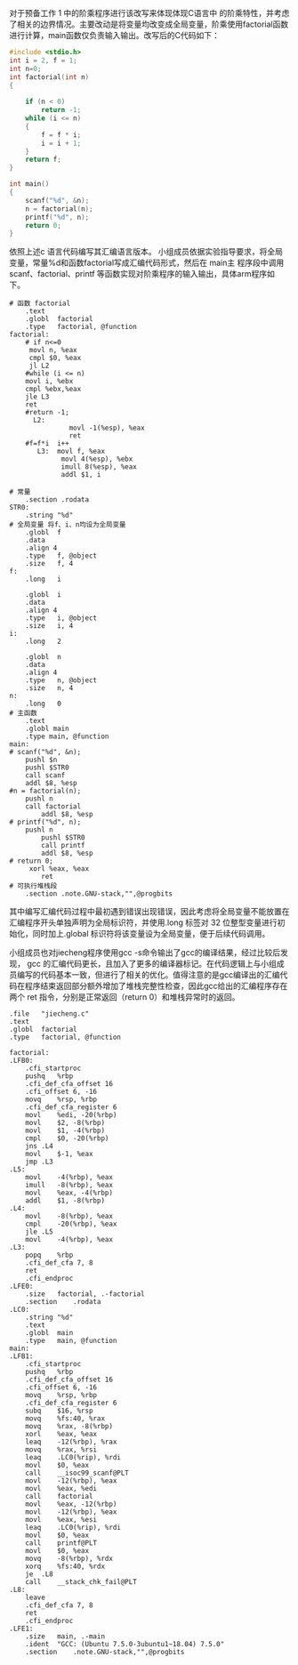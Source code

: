 对于预备工作 1 中的阶乘程序进行该改写来体现体现C语言中 的阶乘特性，并考虑了相关的边界情况。主要改动是将变量均改变成全局变量，阶乘使用factorial函数进行计算，main函数仅负责输入输出。改写后的C代码如下：

```c
#include <stdio.h>
int i = 2, f = 1;
int n=0;
int factorial(int n)
{
    
    if (n < 0)
        return -1;
    while (i <= n)
    {
        f = f * i;
        i = i + 1;
    }
    return f;
}

int main()
{
    scanf("%d", &n);
    n = factorial(n);
    printf("%d", n);
    return 0;
}
```



依照上述c 语言代码编写其汇编语言版本。
小组成员依据实验指导要求，将全局变量，常量%d和函数factorial写成汇编代码形式，然后在 main主 程序段中调用scanf、factorial、printf 等函数实现对阶乘程序的输入输出，具体arm程序如下。

```
# 函数 factorial
	.text
	.globl	factorial
	.type	factorial, @function
factorial:
	# if n<=0
   	 movl n, %eax
     cmpl $0, %eax
   	 jl L2
    #while (i <= n)
	movl i, %ebx
	cmpl %ebx,%eax
	jle L3
	ret
  	#return -1;
      L2:  
               movl -1(%esp), %eax
               ret
    #f=f*i  i++
       L3:  movl f, %eax
             movl 4(%esp), %ebx
             imull 8(%esp), %eax
             addl $1, i

# 常量
    .section .rodata
STR0:
    .string "%d"
# 全局变量 将f、i、n均设为全局变量
	.globl	f
	.data
	.align 4
	.type	f, @object
	.size	f, 4
f:
	.long	i

	.globl	i
	.data
	.align 4
	.type	i, @object
	.size	i, 4
i:
	.long	2

	.globl	n
	.data
	.align 4
	.type	n, @object
	.size	n, 4
n:
	.long	0
# 主函数
    .text
    .globl main
    .type main, @function
main:
# scanf("%d", &n);
    pushl $n
    pushl $STR0
    call scanf
    addl $8, %esp
#n = factorial(n);
	pushl n
	call factorial
    	addl $8, %esp
# printf("%d", n);
	pushl n
    	pushl $STR0
    	call printf
    	addl $8, %esp
# return 0;
 	 xorl %eax, %eax
    	ret
# 可执行堆栈段
    .section .note.GNU-stack,"",@progbits

```

其中编写汇编代码过程中最初遇到错误出现错误，因此考虑将全局变量不能放置在汇编程序开头单独声明为全局标识符，并使用.long 标签对 32 位整型变量进行初始化，同时加上.global 标识符将该变量设为全局变量，便于后续代码调用。

小组成员也对jiecheng程序使用gcc -s命令输出了gcc的编译结果，经过比较后发现， gcc 的汇编代码更长，且加入了更多的编译器标记。在代码逻辑上与小组成员编写的代码基本一致，但进行了相关的优化。值得注意的是gcc编译出的汇编代码在程序结束返回部分额外增加了堆栈完整性检查，因此gcc给出的汇编程序存在两个 ret 指令，分别是正常返回（return 0）和堆栈异常时的返回。

```
.file	"jiecheng.c"
.text
.globl	factorial
.type	factorial, @function

factorial:
.LFB0:
	.cfi_startproc
	pushq	%rbp
	.cfi_def_cfa_offset 16
	.cfi_offset 6, -16
	movq	%rsp, %rbp
	.cfi_def_cfa_register 6
	movl	%edi, -20(%rbp)
	movl	$2, -8(%rbp)
	movl	$1, -4(%rbp)
	cmpl	$0, -20(%rbp)
	jns	.L4
	movl	$-1, %eax
	jmp	.L3
.L5:
	movl	-4(%rbp), %eax
	imull	-8(%rbp), %eax
	movl	%eax, -4(%rbp)
	addl	$1, -8(%rbp)
.L4:
	movl	-8(%rbp), %eax
	cmpl	-20(%rbp), %eax
	jle	.L5
	movl	-4(%rbp), %eax
.L3:
	popq	%rbp
	.cfi_def_cfa 7, 8
	ret
	.cfi_endproc
.LFE0:
	.size	factorial, .-factorial
	.section	.rodata
.LC0:
	.string	"%d"
	.text
	.globl	main
	.type	main, @function
main:
.LFB1:
	.cfi_startproc
	pushq	%rbp
	.cfi_def_cfa_offset 16
	.cfi_offset 6, -16
	movq	%rsp, %rbp
	.cfi_def_cfa_register 6
	subq	$16, %rsp
	movq	%fs:40, %rax
	movq	%rax, -8(%rbp)
	xorl	%eax, %eax
	leaq	-12(%rbp), %rax
	movq	%rax, %rsi
	leaq	.LC0(%rip), %rdi
	movl	$0, %eax
	call	__isoc99_scanf@PLT
	movl	-12(%rbp), %eax
	movl	%eax, %edi
	call	factorial
	movl	%eax, -12(%rbp)
	movl	-12(%rbp), %eax
	movl	%eax, %esi
	leaq	.LC0(%rip), %rdi
	movl	$0, %eax
	call	printf@PLT
	movl	$0, %eax
	movq	-8(%rbp), %rdx
	xorq	%fs:40, %rdx
	je	.L8
	call	__stack_chk_fail@PLT
.L8:
	leave
	.cfi_def_cfa 7, 8
	ret
	.cfi_endproc
.LFE1:
	.size	main, .-main
	.ident	"GCC: (Ubuntu 7.5.0-3ubuntu1~18.04) 7.5.0"
	.section	.note.GNU-stack,"",@progbits
```

